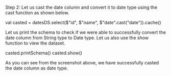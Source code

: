 
Step 2: Let us cast the date column and convert it to date type using the cast function as shown below.

val casted = datesDS.select($"id", $"name", $"date".cast("date")).cache()

Let us print the schema to check if we were able to successfully convert the date column from String type to Date type. Let us also use the show function to view the dataset.

casted.printSchema()
casted.show()

 

As you can see from the screenshot above, we have successfully casted the date column as date type.
